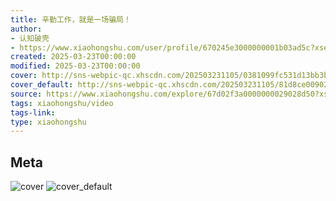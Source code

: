```yaml
---
title: 辛勤工作，就是一场骗局！
author:
- 认知破壳
- https://www.xiaohongshu.com/user/profile/670245e3000000001b03ad5c?xsec_token=undefined
created: 2025-03-23T00:00:00
modified: 2025-03-23T00:00:00
cover: http://sns-webpic-qc.xhscdn.com/202503231105/0381099fc531d13bb3b7d91fd56bc279/spectrum/1040g34o31esvteielu0g5po28nhmvbas26bhl6g!nc_n_webp_prv_1
cover_default: http://sns-webpic-qc.xhscdn.com/202503231105/81d8ce00902ecd101b814d6926fc372c/spectrum/1040g34o31esvteielu0g5po28nhmvbas26bhl6g!nc_n_webp_mw_1
source: https://www.xiaohongshu.com/explore/67d02f3a0000000029028d50?xsec_token=ABp6FdosIKSsN0YUfBKVrEbif5gY8S1ZL-TzcpJHX-nGo=
tags: xiaohongshu/video
tags-link:
type: xiaohongshu
---
```


## Meta

![cover](http://sns-webpic-qc.xhscdn.com/202503231105/0381099fc531d13bb3b7d91fd56bc279/spectrum/1040g34o31esvteielu0g5po28nhmvbas26bhl6g!nc_n_webp_prv_1)
![cover_default](http://sns-webpic-qc.xhscdn.com/202503231105/81d8ce00902ecd101b814d6926fc372c/spectrum/1040g34o31esvteielu0g5po28nhmvbas26bhl6g!nc_n_webp_mw_1)
